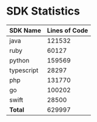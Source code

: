 # SDK Statistics

| SDK Name | Lines of Code |
| -------- | ------------- |
| java | 121532 |
| ruby | 60127 |
| python | 159569 |
| typescript | 28297 |
| php | 131770 |
| go | 100202 |
| swift | 28500 |
| **Total** | 629997 |
